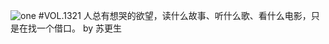 ![one](http://image.wufazhuce.com/Fi0cYeW3Hwgx7oO7d4KX6EtCbEAw)
#VOL.1321
人总有想哭的欲望，读什么故事、听什么歌、看什么电影，只是在找一个借口。 by 苏更生